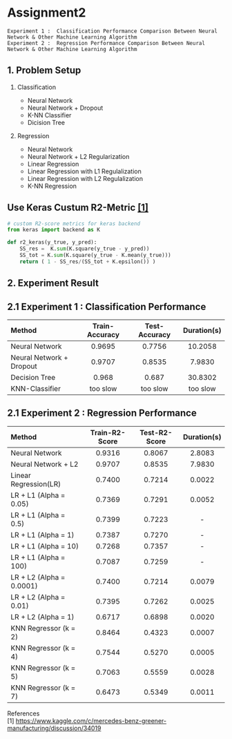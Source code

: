 # Assignment2

    Experiment 1 :  Classification Performance Comparison Between Neural Network & Other Machine Learning Algorithm
    Experiment 2 :  Regression Performance Comparison Between Neural Network & Other Machine Learning Algorithm
   
## 1. Problem Setup
1. Classification
    - Neural Network 
    - Neural Network + Dropout
    - K-NN Classifier
    - Dicision Tree

2. Regression
    - Neural Network
    - Neural Network + L2 Regularization
    - Linear Regression
    - Linear Regression with L1 Regulalization
    - Linear Regression with L2 Regulalization 
    - K-NN Regression


## Use Keras Custum R2-Metric [[1]](https://www.kaggle.com/c/mercedes-benz-greener-manufacturing/discussion/34019)
```python
# custom R2-score metrics for keras backend
from keras import backend as K

def r2_keras(y_true, y_pred):
    SS_res =  K.sum(K.square(y_true - y_pred)) 
    SS_tot = K.sum(K.square(y_true - K.mean(y_true))) 
    return ( 1 - SS_res/(SS_tot + K.epsilon()) )
```



## 2. Experiment Result 
## 2.1 Experiment 1 :  Classification Performance
|Method                 |Train-Accuracy|Test-Accuracy|Duration(s)|
|:----------------------|:------------:|:-----------:|:---------:|
|Neural Network         |0.9695        |0.7756       |10.2058    |
|Neural Network + Dropout |0.9707      |0.8535       |7.9830     |
|Decision Tree          |0.968         |0.687       |30.8302     |
|KNN-Classifier         |too slow      |too slow   |too slow     |

## 2.1 Experiment 2 :  Regression Performance
|Method                 |Train-R2-Score|Test-R2-Score|Duration(s)|
|:----------------------|:------------:|:-----------:|:---------:|
|Neural Network         |0.9316        |0.8067       |2.8083     |
|Neural Network + L2    |0.9707        |0.8535       |7.9830     |
|Linear Regression(LR)  |0.7400        |0.7214       |0.0022     |
|LR + L1 (Alpha = 0.05) |0.7369        |0.7291       |0.0052     |
|LR + L1 (Alpha = 0.5)  |0.7399        |0.7223       |-          |
|LR + L1 (Alpha = 1)    |0.7387        |0.7270       |-          |
|LR + L1 (Alpha = 10)   |0.7268        |0.7357       |-          |
|LR + L1 (Alpha = 100)  |0.7087        |0.7259       |-          |
|LR + L2 (Alpha = 0.0001)|0.7400       |0.7214       |0.0079     |
|LR + L2 (Alpha = 0.01) |0.7395        |0.7262       |0.0025     |
|LR + L2 (Alpha = 1)    |0.6717        |0.6898       |0.0020     |
|KNN Regressor (k = 2)  |0.8464        |0.4323       |0.0007     |
|KNN Regressor (k = 4)  |0.7544        |0.5270       |0.0005     |
|KNN Regressor (k = 5)  |0.7063        |0.5559       |0.0028     |
|KNN Regressor (k = 7)  |0.6473        |0.5349       |0.0011     |


References  
[1] https://www.kaggle.com/c/mercedes-benz-greener-manufacturing/discussion/34019